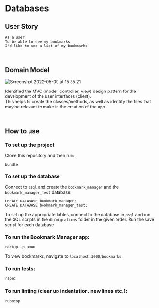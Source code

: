 # Databases

## User Story
```
As a user
To be able to see my bookmarks
I'd like to see a list of my bookmarks
```
<br>

## Domain Model

![Screenshot 2022-05-09 at 15 35 21](https://user-images.githubusercontent.com/58693804/167434450-912649f8-b31b-4554-95ba-abf046ecfc24.png)

Identified the MVC (model, controller, view) design pattern for the development of the user interfaces (client). <br>
This helps to create the classes/methods, as well as identify the files that may be relevant to make in the creation of the app.

<br>

## How to use

### To set up the project

Clone this repository and then run:

```
bundle
```

### To set up the database

Connect to `psql` and create the `bookmark_manager` and the `bookmark_manager_test` database:

```
CREATE DATABASE bookmark_manager;
CREATE DATABASE bookmark_manager_test;
```

To set up the appropriate tables, connect to the database in `psql` and run the SQL scripts in the `db/migrations` folder in the given order. Run the save script for each database

### To run the Bookmark Manager app:

```
rackup -p 3000
```

To view bookmarks, navigate to `localhost:3000/bookmarks`.

### To run tests:

```
rspec
```

### To run linting (clear up indentation, new lines etc.):

```
rubocop
```
